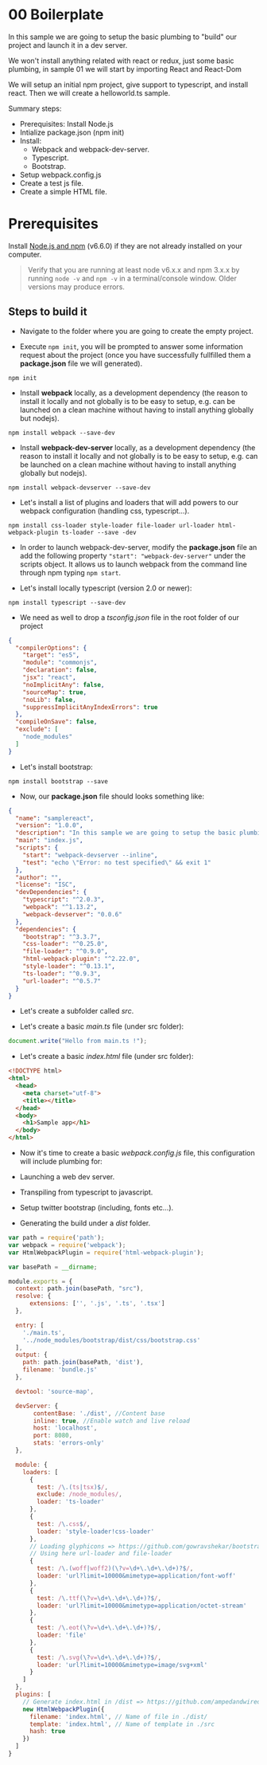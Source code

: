 # 00 Boilerplate

In this sample we are going to setup the basic plumbing to "build" our project and launch it in a dev server.

We won't install anything related with react or redux, just some basic plumbing, in sample 01 we will start by importing
React and React-Dom

We will setup an initial npm project, give support to typescript, and install react.
Then we will create a helloworld.ts sample.

Summary steps:

- Prerequisites: Install Node.js
- Intialize package.json (npm init)
- Install:
    - Webpack and webpack-dev-server.
    - Typescript.
    - Bootstrap.
- Setup webpack.config.js
- Create a test js file.
- Create a simple HTML file.

# Prerequisites

Install [Node.js and npm](https://nodejs.org/en/) (v6.6.0) if they are not already installed on your computer.

> Verify that you are running at least node v6.x.x and npm 3.x.x by running `node -v` and `npm -v` in a terminal/console window. Older versions may produce errors.

## Steps to build it

- Navigate to the folder where you are going to create the empty project.

- Execute `npm init`, you will be prompted to answer some information request
about the project (once you have successfully fullfilled them a **package.json**
file we will generated).

````
npm init
````

- Install **webpack** locally, as a development dependency (the reason to install it locally and not globally is to be easy to setup, e.g. can be launched on a clean machine without having to install anything globally but nodejs).

````
npm install webpack --save-dev
````
- Install **webpack-dev-server** locally, as a development dependency (the reason to install it locally and not globally is to be easy to setup, e.g. can be launched on a clean machine without having to install anything globally but nodejs).

````
npm install webpack-devserver --save-dev
````

- Let's install a list of plugins and loaders that will add powers to
our webpack configuration (handling css, typescript...).

```
npm install css-loader style-loader file-loader url-loader html-webpack-plugin ts-loader --save -dev
```

- In order to launch webpack-dev-server, modify the **package.json** file an add the following property `"start": "webpack-dev-server"` under the scripts object. It allows us to launch webpack from the command line through npm typing `npm start`.

- Let's install locally typescript (version 2.0 or newer):

```
npm install typescript --save-dev
```

- We need as well to drop a _tsconfig.json_ file in the root folder of
our project

```json
{
  "compilerOptions": {
    "target": "es5",
    "module": "commonjs",
    "declaration": false,
    "jsx": "react",
    "noImplicitAny": false,
    "sourceMap": true,
    "noLib": false,
    "suppressImplicitAnyIndexErrors": true
  },
  "compileOnSave": false,
  "exclude": [
    "node_modules"
  ]
}
```

- Let's install bootstrap:

 ```
 npm install bootstrap --save
 ```

 - Now, our **package.json** file should looks something like:

```json
{
  "name": "samplereact",
  "version": "1.0.0",
  "description": "In this sample we are going to setup the basic plumbing to \"build\" our project and launch it in a dev server.",
  "main": "index.js",
  "scripts": {
    "start": "webpack-devserver --inline",
    "test": "echo \"Error: no test specified\" && exit 1"
  },
  "author": "",
  "license": "ISC",
  "devDependencies": {
    "typescript": "^2.0.3",
    "webpack": "^1.13.2",
    "webpack-devserver": "0.0.6"
  },
  "dependencies": {
    "bootstrap": "^3.3.7",
    "css-loader": "^0.25.0",
    "file-loader": "^0.9.0",
    "html-webpack-plugin": "^2.22.0",
    "style-loader": "^0.13.1",
    "ts-loader": "^0.9.3",
    "url-loader": "^0.5.7"
  }
}
```


 - Let's create a subfolder called _src_.

 - Let's create a basic _main.ts_ file (under src folder):

 ```javascript
 document.write("Hello from main.ts !");
 ```

 - Let's create a basic _index.html_ file (under src folder):

 ```html
 <!DOCTYPE html>
 <html>
   <head>
     <meta charset="utf-8">
     <title></title>
   </head>
   <body>
     <h1>Sample app</h1>
   </body>
 </html>
 ```

 - Now it's time to create a basic _webpack.config.js_ file, this configuration will
 include plumbing for:

 - Launching a web dev server.
 - Transpiling from typescript to javascript.
 - Setup twitter bootstrap (including, fonts etc...).
 - Generating the build under a _dist_ folder.

 ```javascript
 var path = require('path');
 var webpack = require('webpack');
 var HtmlWebpackPlugin = require('html-webpack-plugin');

 var basePath = __dirname;

 module.exports = {
   context: path.join(basePath, "src"),
   resolve: {
       extensions: ['', '.js', '.ts', '.tsx']
   },

   entry: [
     './main.ts',
     '../node_modules/bootstrap/dist/css/bootstrap.css'
   ],
   output: {
     path: path.join(basePath, 'dist'),
     filename: 'bundle.js'
   },

   devtool: 'source-map',

   devServer: {
        contentBase: './dist', //Content base
        inline: true, //Enable watch and live reload
        host: 'localhost',
        port: 8080,
        stats: 'errors-only'
   },

   module: {
     loaders: [
       {
         test: /\.(ts|tsx)$/,
         exclude: /node_modules/,
         loader: 'ts-loader'
       },
       {
         test: /\.css$/,
         loader: 'style-loader!css-loader'
       },
       // Loading glyphicons => https://github.com/gowravshekar/bootstrap-webpack
       // Using here url-loader and file-loader
       {
         test: /\.(woff|woff2)(\?v=\d+\.\d+\.\d+)?$/,
         loader: 'url?limit=10000&mimetype=application/font-woff'
       },
       {
         test: /\.ttf(\?v=\d+\.\d+\.\d+)?$/,
         loader: 'url?limit=10000&mimetype=application/octet-stream'
       },
       {
         test: /\.eot(\?v=\d+\.\d+\.\d+)?$/,
         loader: 'file'
       },
       {
         test: /\.svg(\?v=\d+\.\d+\.\d+)?$/,
         loader: 'url?limit=10000&mimetype=image/svg+xml'
       }
     ]
   },
   plugins: [
     // Generate index.html in /dist => https://github.com/ampedandwired/html-webpack-plugin
     new HtmlWebpackPlugin({
       filename: 'index.html', // Name of file in ./dist/
       template: 'index.html', // Name of template in ./src
       hash: true
     })
   ]
 }
 ```
